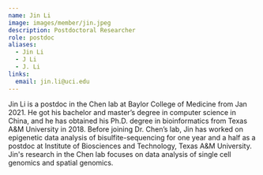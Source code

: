 ```yaml
---
name: Jin Li
image: images/member/jin.jpeg
description: Postdoctoral Researcher
role: postdoc
aliases:
  - Jin Li
  - J Li
  - J. Li
links:
  email: jin.li@uci.edu
---
```



Jin Li is a postdoc in the Chen lab at Baylor College of Medicine from Jan 2021. He got his bachelor and master’s degree in computer science in China, and he has obtained his Ph.D. degree in bioinformatics from Texas A&M University in 2018. Before joining Dr. Chen’s lab, Jin has worked on epigenetic data analysis of bisulfite-sequencing for one year and a half as a postdoc at Institute of Biosciences and Technology, Texas A&M University. Jin's research in the Chen lab focuses on data analysis of single cell genomics and spatial genomics.
